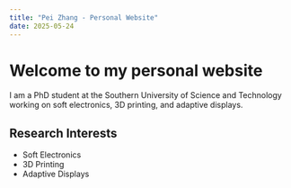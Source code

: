 ```yaml
---
title: "Pei Zhang - Personal Website"
date: 2025-05-24
---
```

# Welcome to my personal website
I am a PhD student at the Southern University of Science and Technology working on soft electronics, 3D printing, and adaptive displays.

## Research Interests
- Soft Electronics
- 3D Printing
- Adaptive Displays
